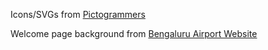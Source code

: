 Icons/SVGs from <a href="https://pictogrammers.com/library/mdi/">Pictogrammers</a>

Welcome page background from <a href="https://www.bengaluruairport.com/static/media/outdoor-plant-mobile.560619c92c806b63a29886d8fff0007a.svg">Bengaluru Airport Website</a>
